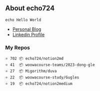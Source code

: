 ## About echo724

<pre><code>echo Hello World</code></pre>

- [Personal Blog](https://medium.com/@echo724)
- [Linkedin Profile](https://www.linkedin.com/in/echo724)

### My Repos
```
⭐️ 702 📦 echo724/notion2md
⭐️ 41  📦 woowacourse-teams/2023-dong-gle
⭐️ 27  📦 Migorithm/duva
⭐️ 22  📦 woowacourse-study/Gugles
⭐️ 19  📦 echo724/notion2medium
```

